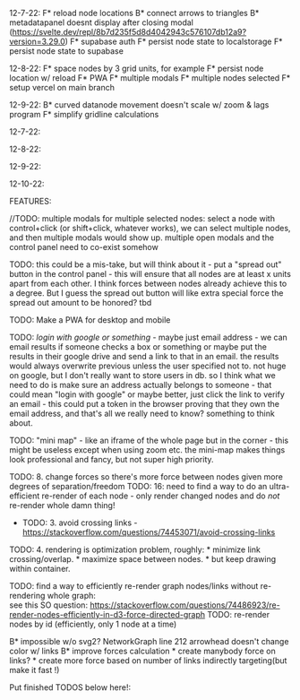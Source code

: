 <!-- TODOS:
(F) Feature (B) Bugfix -->
12-7-22:
F* reload node locations
B* connect arrows to triangles
B* metadatapanel doesnt display after closing modal (https://svelte.dev/repl/8b7d235f5d8d4042943c576107db12a9?version=3.29.0)
F* supabase auth
F* persist node state to localstorage
F* persist node state to supabase

12-8-22:
F* space nodes by 3 grid units, for example
F* persist node location w/ reload
F* PWA
F* multiple modals
F* multiple nodes selected
F* setup vercel on main branch

12-9-22:
B* curved datanode movement doesn't scale w/ zoom & lags program
F* simplify gridline calculations

<!-- COMPLETED TODOS
(F) Feature (B) Bugfix -->
12-7-22:
<!-- F* save frontend locations -->
<!-- F* animate multiple objects along a link, given rate parameter -->
<!-- F* snap to grid -->

12-8-22:
<!-- F* componentize svgs -->
<!-- F* grid lines on svg -->
<!-- F* organize control panel, network graph, related into separate components -->
<!-- B* iterable object display in modal -->
<!-- F* collapsible control panel -->
<!-- F* close modal on laptop screens -->
<!-- F* datanodes move faster w/ higher rate parameter -->

12-9-22:
<!-- F* pause node's data in modal -->
<!-- //TODO: control panel / modals
    On modals there is a pause button that acts as a "soft-stop" it just stops the modal from having updated data,
    but the simulation keeps running. However, on the control panel, the pause button represents are "hard-stop", which
    actually stops the simulation completely (read about SIGSTOP/SIGCONT signals on Linux/Mac which completely pauses a process). -->
<!-- F* bendy arrows, repel links? -->
<!-- B* data nodes dont follow curvy path -->
<!-- B* hard to grab nodes w/ grid enabled -->
<!-- F* bidirectional node detection -->
<!-- TODO: detect when two nodes are connected bidirectionally (furthermore, in general, there could be 3 or more links between the same two nodes),
    we should find a way to draw the arrows in a bendy manner so they can be distinguished visually. Will improve the description
    on this one soon.  -->

12-10-22:
<!-- F* organize components by folder (src/lib) -->
<!-- F* skeleton supabase functions -->
<!-- B* fix console errors -->

FEATURES:

//TODO: multiple modals for multiple selected nodes:
select a node with control+click (or shift+click, whatever works), we can select multiple nodes, and then multiple modals would show up.
multiple open modals and the control panel need to co-exist somehow


TODO: this could be a mis-take, but will think about it - 
put a "spread out" button in the control panel - this will ensure that all nodes are at least x units apart from each other.
I think forces between nodes already achieve this to a degree. But I guess the spread out button will like extra special force the
spread out amount to be honored? tbd

TODO: Make a PWA for desktop and mobile

TODO: *login with google or something* - maybe just email address - we can email results if someone checks a box or something
or maybe put the results in their google drive and send a link to that in an email. the results would always overwrite previous
unless the user specified not to. not huge on google, but I don't really want to store users in db. so I think what we need to 
do is make sure an address actually belongs to someone - that could mean "login with google" or maybe better, just click
the link to verify an email - this could put a token in the browser proving that they own the email address, and that's all
we really need to know? something to think about.

TODO: "mini map" - like an iframe of the whole page but in the corner - this might be useless except when using zoom etc.
the mini-map makes things look professional and fancy, but not super high priority.



TODO: 8. change forces so there's more force between nodes given more degrees of separation/freedom
TODO: 16: need to find a way to do an ultra-efficient re-render of each node -
    only render changed nodes and do *not* re-render whole damn thing!
* TODO: 3. avoid crossing links - https://stackoverflow.com/questions/74453071/avoid-crossing-links

TODO: 4. rendering is optimization problem, roughly:
    * minimize link crossing/overlap.
    * maximize space between nodes.
    * but keep drawing within container.


TODO: find a way to efficiently re-render graph nodes/links without re-rendering whole graph:  
    see this SO question: https://stackoverflow.com/questions/74486923/re-render-nodes-efficiently-in-d3-force-directed-graph
TODO: re-render nodes by id (efficiently, only 1 node at a time)

B* impossible w/o svg2? NetworkGraph line 212 arrowhead doesn't change color w/ links
B* improve forces calculation 
    * create manybody force on links?
    * create more force based on number of links indirectly targeting(but make it fast !)

Put finished TODOS below here!:

<!-- ////// FEATURES ////// -->
<!-- DONE * JSON edit doesn't reflect in visualization -->
<!-- DONE TODO: low priority task: render objects/nodes in the midpoint of edges/links! -->
<!-- DONE * Loading screen while waiting for data/d3 -->
<!-- DONE * TODO: 12: create a control panel that can do the following: -->
   <!-- * button to toggle physics on/off for the graph -->
   <!-- * pause/unpause button (to pause a process on backend -->
   <!-- * button to slow-down or speed-up backend process (change timestep) -->
   <!-- * button to stop all sources (stop generating new consumables/movables on the backend) -->
<!-- DONE TODO: 7. add dynamic images/drawings/animation along links (gets updated constantly from backend) -->
<!-- DONE TODO 0: create functionality and code quality to dynamically add/remove both nodes and links.
    We can use the JSON editor panel thing to do these updates/deletes of nodes/links.
    Creating/declaring a new node I guess should be as easy as creating a new element in the array in the JSON, likewise for links. -->
<!-- DONE TODO: The 6 histograms should have titles: 
    By Queue Length
    1. Input Queue 2. Processing Queue. 3. Output Queue

    By Time in Queue
    1. Input Queue 2. Processing Queue. 3. Output Queue -->
<!-- DONE TODO: cycle between 3 to 5 states for each node -->
<!-- MOCKUP DONE TODO: high priority - there needs to be 3 histograms for each node:
    1. histogram representing the input queue  (for items at node and waiting to be processed)
    2. histogram representing processing time (for items in process at node - not exactly a queue just time spent being processed)
    3. histogram representing the output queue (items at same node but waiting to leave - to be accepted by another node)
    note: these histograms should be updated node-by-node, so as not to re-render whole graph unnecessarily -->
<!-- DONE * TODO: 1. scale drawing to 90% of viewport (vertically and horizontally) -->
<!-- DONE TODO: because we may have 5-8 different "views per node", we need a way to select the current view besides "click-through",
    perhaps a drop-down menu? clicking through should still work, but the drop down can get us to desired view faster?
    Doesn't have to be a drop down, but some way to get to the right view. -->
<!-- DONE TODO: 2. add permanent labels to nodes -->
<!-- DONE TODO: 3. add permanent icons to nodes (any image url is fine for now) -->
<!-- DONE ** TODO: 10: on-click node -> show histogram -->
<!-- DONE ** TODO: 11: code histogram into metadata toggle -->
<!-- DONE ** TODO: 5. add on-hover text (show metadata when hovering over) -->
<!-- DONE TODO: 9. allow user to toggle on/off nodes self-separating - default is on - if it's off: then user can drag nodes wherever they want  -->
<!-- DONE ** TODO: 11: on-hover over link -> show histogram -->
<!-- DONE TODO:make initial separating force a little stronger, so that nodes are further apart (more spaced out). -->
<!-- DONE * TODO: 15: nodes will "float" outside of viewport, after turning physics on/off -->
<!-- DONE TODO: 17: fix viewport too tall(no scrolling !) -->
<!-- DONE TODO:2. on/in initial render, avoid crossing lines/edges -->
<!-- DONE TODO: 13: control panel at top: movable -->
<!-- DONE TODO: 14: create generic JSON editor panel - show JSON blob and allow user to edit and save it (there should be ready-made solutions for this) -->
<!-- ====================== -->
<!-- DONE TODO: Every node should have permanently visible info:
    [
        {label: "<string>", value: <any>},
        {label: "<string>", value: <any>},
        {label: "<string>", value: <any>},
        {label: "<string>", value: <any>},
        // ...
        {label: "<string>", value: <any>}
    ]
    probably only allow like 3-4 fields to be permanently visible on a node -->
<!-- ====================== -->
<!-- DONE TODO: aside from the permanently visible data, create a panel in the node view that can take data like this:
[
 {label: "<string>", value: <any>},
 {label: "<string>", value: <any>},
 {label: "<string>", value: <any>},
 {label: "<string>", value: <any>},
  // ...
 {label: "<string>", value: <any>}
]
if value is string, make the value field green, if number, orange, if boolean blue, something like that -->
<!-- ==================== -->
<!-- TODO: Active/inactive links
if link is active, make it blue/green, if link is inactive, change the or icon? -->
<!-- ======================== -->
<!-- TODO: 4. allow for triangle or rectangular shapes in nodes -->
<!-- DONE * Histogram line 36 histogram smoothing algorithm -->
<!-- TODO: 6. add dynamic text above node (gets updated constantly from backend) -->


<!-- ////// BUGFIXES: ////// -->
<!-- DONE update nodes dont scale w/ zoom (temp fix: disappear on zoom) -->
<!-- DONE * NetworkGraph line 94 links dont display arrows -->
<!-- DONE * NetworkGraph foreignobject popup hidden behind nodes (z index doesnt fix this)
    this problem is pretty difficult because svg paints elements in the order they appear in the dom
    if we want to use svelte to draw these popups in the dom, i dont know how to fix drawing order
    only solution i see is drawing the foreignobject in d3 after the nodes are drawn
    i'd like to search for a solution that avoids this, as it makes the code unnecessarily complicated -->
<!-- DONE * transform translate console error -->
<!-- DONE * +page.svelte line 53 edit dataset with JSON editor -->
<!-- DONE * NetworkGraph line 79 zoom doesnt work w metadata -->
<!-- DONE * NetworkGraph line 209 update nodes still exist while paused -->
<!-- DONE * control panel loses width on window resize -->

